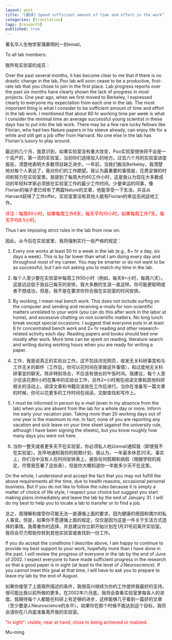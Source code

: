 ```yaml
---
layout: post
title: "[翻译] Spend sufficient amount of time and effort in the work"
categories: [translation]
tags: [research]
published: true
---
```


著名华人生物学家蒲慕明的一封email。

To all lab members:

致所有实验室的成员：

Over the past several months, it has become clear to me that if there is no drastic change in the lab, Poo lab will soon cease to be a productive, first-rate lab that you chose to join in the first place. Lab progress reports over the past six months have clearly shown the lack of progress in most projects. One year ago, when we first moved to Berkeley, I expressed clearly to everyone my expectation from each one in the lab. The most important thing is what I consider to be sufficient amount of time and effort in the lab work. I mentioned that about 60 hr working time per week is what I consider the minimal time an average successful young scientist in these days has to put into the lab work. There may be a few rare lucky fellows like Florian, who had two Nature papers in his sleeve already, can enjoy life for a while and still get a job offer from Harvard. No one else in the lab has Florian's luxury to play around. 

最近的几个月，我意识到，如果实验室没有重大改变，Poo实验室很快将不会是一个高产的，第一流的实验室，当初你们选择加入的地方。过去六个月的实验室进度报告，清楚地表明大多数项目缺乏进步。一年前，当我们搬去Berkeley，我清楚地对每个人表达了，我对你们的工作期望。我认为最重要的事情是，花费足够的时间和努力在实验室里。我提到了每周大约60工作小时，这是我认为现在大多数成功的年轻科学家必须放在实验室工作的最少工作时间。少量幸运的同事，像Florian的袖子里已经有了两篇Nature的文章，他能享受一下生活，并且从Harvard获得了工作offer。实验室里没有其他人能有Florian的幸运去闲适地工作。

<font color='red'>评注：每周60小时。如果每周工作6天，每天平均10小时。如果每周工作7天，每天平均8.5小时。</font>

Thus I am imposing strict rules in the lab from now on:

因此，从今后在实验室里，我将强制实行一些严格的规定：

1. Every one works at least 50 hr a week in the lab (e.g., 8+ hr a day, six days a week). This is by far lower than what I am doing every day and throughout most of my career. You may be smarter or do not want to be as successful, but I am not asking you to match my time in the lab. 

1. 每个人至少要在实验室中每周工作50小时（例如，每天8+小时，每周六天）。这是远远低于我自己每天的安排，我大多数的生涯一直这样。你可能更聪明或者不想成功，但是，我不是在要求你符合我在实验室的时间安排。

2. By working, I mean real bench work. This does not include surfing on the computer and sending and receiving e-mails for non-scientific matters unrelated to your work (you can do this after work in the labor at home), and excessive chatting on non scientific matters. No long lunch break except special occasions. I suggest that everyone puts in at least 6 hr concentrated bench work and 2+ hr reading and other research-related activity each day. Reading papers and books should bed one mostly after work. More time can be spent on reading, literature search and writing during working hours when you are ready for writing a paper. 

2. 工作，我是说真正的实验台工作。这不包括浏览网页，收发无关科研事宜和与工作无关的邮件（工作后，你可以花时间在家做这件事情），和过度地无关科研事宜的聊天。除非特别场合，不应该有很长的午饭时间。我建议，每个人至少应该花费6小时在集中的实验台工作，另外2+小时用在阅读文章和其他科研相关的活动上。阅读文章和书籍应该放在工作后进行。当你在准备写一篇文章的时候，你可以花更多的工作时间在阅读，文献查找和写作上。

3. I must be informed in person by e-mail (even in my absence from the lab) when you are absent from the lab for a whole day or more. Inform me early your vacation plan. Taking more than 20 working days out of one year is the maximum to me. In fact, none of you are reporting any vacation and sick leave on your time sheet (against the university rule, although I have been signing the sheets), but you know roughly how many days you were not here. 

3. 当你一整天或者更多天不在实验室，你必须私人地以email通知我（即使我不在实验室）。及早地通知我你的假期计划。我认为，一年最多休息20天。事实上，你们当中没有人在时间安排表上，报告任何假期和病假（根据学校的规定，尽管我签署了这些表），但是你大概知道你一年能多少天不在这里。

On the whole, I understand and accept the fact that you may not fulfill the above requirements all the time, due to health reasons, occasional personal business. But if you do not like to follow the rules because it is simply a matter of choice of life style, I respect your choice but suggest you start making plans immediately and leave the lab by the end of January 31. I will do my best to help you to locate a lab to transfer or to find a job. 

总之，我理解和接受你可能无法一直遵循上面的要求，因为健康的原因和偶尔的私人事宜。但是，如果你不愿遵循上面的规定，仅仅是因为这是一件关于生活方式选择的事情。我尊重你的选择，并且建议你立即开始计划在1月31号前离开实验室。我将会尽力帮助你转到其他实验室或者找到一份工作。

If you do accept the conditions I describe above, I am happy to continue to provide my best support to your work, hopefully more than I have done in the past. I will review the progress of everyone in the lab by the end of June of 2002. I expect everyone to have made sufficient progress in the research so that a good paper is in sight (at least to the level of J.Neuroscience). If you cannot meet this goal at that time, I will have to ask you to prepare to leave my lab by the end of August. 

如果你接受了上面我所描述的条件，我很高兴继续为你的工作提供我最好的支持，很可能比我以前所做的更多。在2002年六月底，我将会查看实验室里每各人的进度。我期待每个人都能在科研上有足够的进步，这样能够几乎看到一篇好的文章（至少要是J.Neuroscience的水平）。如果你在那个时候不能达到这个目标，我将会请你在八月底准备离开我的实验室。

<font color='red'>"in sight": visible; near at hand; close to being achieved or realized.</font>

Mu-ming 
